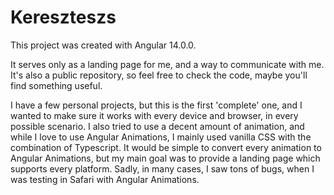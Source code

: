 # Kereszteszs

This project was created with Angular 14.0.0.

It serves only as a landing page for me, and a way to communicate with me. It's also a public repository, so feel free to check the code, maybe you'll find something useful.

I have a few personal projects, but this is the first 'complete' one, and I wanted to make sure it works with every device and browser, in every possible scenario. I also tried to use a decent amount of animation, and while I love to use Angular Animations, I mainly used vanilla CSS with the combination of Typescript. It would be simple to convert every animation to Angular Animations, but my main goal was to provide a landing page which supports every platform. Sadly, in many cases, I saw tons of bugs, when I was testing in Safari with Angular Animations. 


